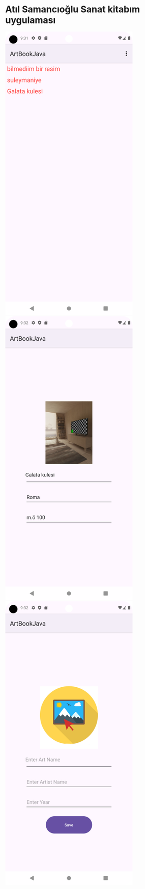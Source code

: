 # Atıl Samancıoğlu Sanat kitabım uygulaması


<img src="ss/ss1.png" alt="1. Resim" width="400"/>

<img src="ss/ss2.png" alt="1. Resim" width="400"/>

<img src="ss/ss3.png" alt="1. Resim" width="400"/>
